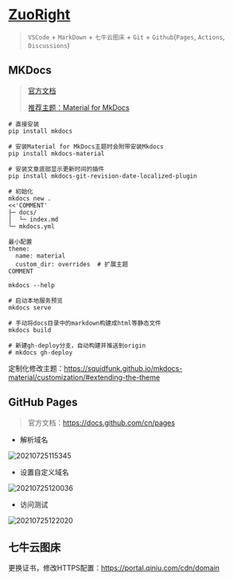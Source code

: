 # [ZuoRight](http://zuoright.com)

> `VSCode` + `MarkDown` + `七牛云图床` + `Git` + `Github`(`Pages`, `Actions`, `Discussions`)

## MKDocs

> [官方文档](https://www.mkdocs.org/)
>
> [推荐主题：Material for MkDocs](https://squidfunk.github.io/mkdocs-material/setup/changing-the-colors/)

```shell
# 直接安装
pip install mkdocs

# 安装Material for MkDocs主题时会附带安装Mkdocs
pip install mkdocs-material

# 安装文章底部显示更新时间的插件
pip install mkdocs-git-revision-date-localized-plugin
```

```shell
# 初始化
mkdocs new .
<<'COMMENT'
├─ docs/
│  └─ index.md
└─ mkdocs.yml

最小配置
theme:
  name: material
  custom_dir: overrides  # 扩展主题
COMMENT

mkdocs --help

# 启动本地服务预览
mkdocs serve

# 手动将docs目录中的markdown构建成html等静态文件
mkdocs build

# 新建gh-deploy分支，自动构建并推送到origin
# mkdocs gh-deploy
```

定制化修改主题：<https://squidfunk.github.io/mkdocs-material/customization/#extending-the-theme>

## GitHub Pages

> 官方文档：<https://docs.github.com/cn/pages>

- 解析域名

![20210725115345](http://image.zuoright.com/20210725115345.png)

- 设置自定义域名

![20210725120036](http://image.zuoright.com/20210725120036.png)

- 访问测试

![20210725122020](http://image.zuoright.com/20210725122020.png)

## 七牛云图床

更换证书，修改HTTPS配置：<https://portal.qiniu.com/cdn/domain>
